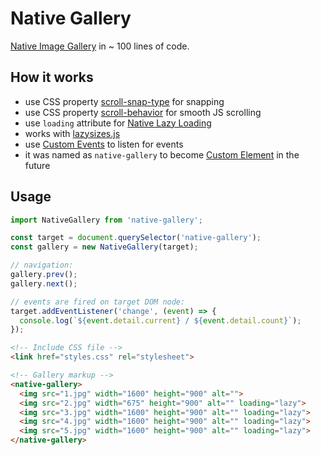 # Native Gallery

[Native Image Gallery](https://bravecow.github.io/native-gallery/example/) in ~ 100 lines of code.

## How it works

* use CSS property [scroll-snap-type](https://developer.mozilla.org/en-US/docs/Web/CSS/scroll-snap-type) for snapping
* use CSS property [scroll-behavior](https://developer.mozilla.org/en-US/docs/Web/CSS/scroll-behavior) for smooth JS scrolling
* use `loading` attribute for [Native Lazy Loading](https://web.dev/native-lazy-loading/)
* works with [lazysizes.js](https://github.com/aFarkas/lazysizes)
* use [Custom Events](https://developer.mozilla.org/en-US/docs/Web/Web_Components/Using_custom_elements) to listen for events
* it was named as `native-gallery` to become [Custom Element](https://developer.mozilla.org/en-US/docs/Web/Web_Components/Using_custom_elements) in the future

## Usage 

```javascript
import NativeGallery from 'native-gallery';

const target = document.querySelector('native-gallery');
const gallery = new NativeGallery(target);

// navigation:
gallery.prev();
gallery.next();

// events are fired on target DOM node:
target.addEventListener('change', (event) => {
  console.log(`${event.detail.current} / ${event.detail.count}`);
});
```

```html
<!-- Include CSS file -->
<link href="styles.css" rel="stylesheet">

<!-- Gallery markup -->
<native-gallery>
  <img src="1.jpg" width="1600" height="900" alt="">
  <img src="2.jpg" width="675" height="900" alt="" loading="lazy">
  <img src="3.jpg" width="1600" height="900" alt="" loading="lazy">
  <img src="4.jpg" width="1600" height="900" alt="" loading="lazy">
  <img src="5.jpg" width="1600" height="900" alt="" loading="lazy">
</native-gallery>
```
